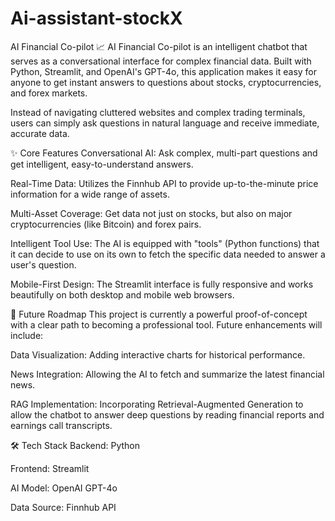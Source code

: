 # Ai-assistant-stockX
AI Financial Co-pilot 📈
AI Financial Co-pilot is an intelligent chatbot that serves as a conversational interface for complex financial data. Built with Python, Streamlit, and OpenAI's GPT-4o, this application makes it easy for anyone to get instant answers to questions about stocks, cryptocurrencies, and forex markets.

Instead of navigating cluttered websites and complex trading terminals, users can simply ask questions in natural language and receive immediate, accurate data.

✨ Core Features
Conversational AI: Ask complex, multi-part questions and get intelligent, easy-to-understand answers.

Real-Time Data: Utilizes the Finnhub API to provide up-to-the-minute price information for a wide range of assets.

Multi-Asset Coverage: Get data not just on stocks, but also on major cryptocurrencies (like Bitcoin) and forex pairs.

Intelligent Tool Use: The AI is equipped with "tools" (Python functions) that it can decide to use on its own to fetch the specific data needed to answer a user's question.

Mobile-First Design: The Streamlit interface is fully responsive and works beautifully on both desktop and mobile web browsers.

🚀 Future Roadmap
This project is currently a powerful proof-of-concept with a clear path to becoming a professional tool. Future enhancements will include:

Data Visualization: Adding interactive charts for historical performance.

News Integration: Allowing the AI to fetch and summarize the latest financial news.

RAG Implementation: Incorporating Retrieval-Augmented Generation to allow the chatbot to answer deep questions by reading financial reports and earnings call transcripts.

🛠️ Tech Stack
Backend: Python

Frontend: Streamlit

AI Model: OpenAI GPT-4o

Data Source: Finnhub API
